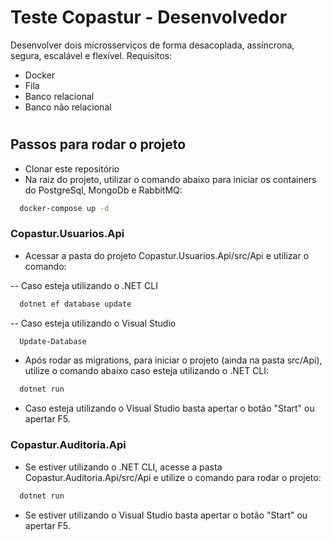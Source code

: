 
# Teste Copastur - Desenvolvedor

Desenvolver dois microsserviços de forma desacoplada, assíncrona,
segura, escalável e flexível.
Requisitos:
- Docker
- Fila
- Banco relacional
- Banco não relacional
#
## Passos para rodar o projeto

- Clonar este repositório
- Na raiz do projeto, utilizar o comando abaixo para iniciar os containers do PostgreSql, MongoDb e RabbitMQ:

```bash
  docker-compose up -d
```

### Copastur.Usuarios.Api

- Acessar a pasta do projeto Copastur.Usuarios.Api/src/Api e utilizar o comando:

-- Caso esteja utilizando o .NET CLI
```bash
  dotnet ef database update
```

-- Caso esteja utilizando o Visual Studio
```bash
  Update-Database
```

- Após rodar as migrations, para iniciar o projeto (ainda na pasta src/Api), utilize o comando abaixo caso esteja utilizando o .NET CLI:

```bash
  dotnet run
```

- Caso esteja utilizando o Visual Studio basta apertar o botão "Start" ou apertar F5.

### Copastur.Auditoria.Api

- Se estiver utilizando o .NET CLI, acesse a pasta Copastur.Auditoria.Api/src/Api e utilize o comando para rodar o projeto:

```bash
  dotnet run
```

- Se estiver utilizando o Visual Studio basta apertar o botão "Start" ou apertar F5.